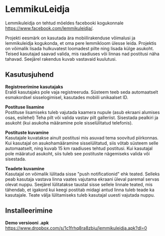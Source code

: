 # LemmikuLeidja

Lemmikuleidja on tehtud mõeldes facebooki kogukonnale https://www.facebook.com/lemmikuleidja/.

Projekti eesmärk on kasutada ära mobiilirakenduse võimalusi ja lemmikuleidja kogukonda, et oma pere lemmikloom ülesse leida. Projektis on võimalik lisada hulkuvatest loomadest pilte ning lisada külge asukoht. Teised kasutajad saavad valida, mis raadiuses või linnas nad postitusi näha tahavad. Seejärel rakendus kuvab vastavaid kuulutusi.

<h2>Kasutusjuhend</h2>

<b>Registreerimine kasutajaks</b></br>
Eraldi kasutajaks pole vaja registreeruda. Süsteem teeb seda automaatselt esmakordsel sisselogimisel, kasutades mobiili unikaalset ID.

<b>Postituse lisamine</b></br>
Postituse lisamiseks tuleb vajutada kaamera nupule (asub ekraani alumises osas, esilehel)
Teha pilt või valida vastav pilt galleriist.
Sisestada pealkiri ja asukoht (kui asukoha määramine pole sisselülitatud telefonis).

<b>Postituste kuvamine</b></br>
Kasutajale kuvatakse ainult postitusi mis asuvad tema soovitud piirkonnas. Kui kasutajal on asukohamääramine sisselülitatud, siis võtab süsteem selle automaatselt, ning kuvab 15 km raadiuses tehtud postitusi. Kui kasutajal pole määratud asukoht, siis tuleb see postituste nägemiseks valida või sisestada.

<b>Teadete kuvamine</b></br>
Kasutajal on võimalik lülitada sisse "push notificationid" ehk teated. Selleks peab kasutaja vastava linna vaates vajutama ekraani üleval paremal servas olevat nuppu. Seejärel lülitatakse taustal sisse sellele linnale teated, mis tähendab, et igakord kui keegi postitab midagi antud linna tuleb teade ka kasutajale. Teate välja lülitamiseks tuleb kasutajal uuesti vajutada nuppu.



<h2>Installeerimine</h2>

<b>Demo versiooni .apk</b></br>
https://www.dropbox.com/s/1c1frhq8ra8zbiu/lemmikuleidja.apk?dl=0
